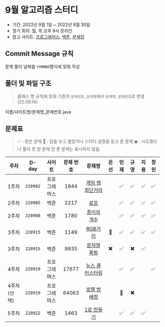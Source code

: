 9월 알고리즘 스터디
==================
- 기간: 2022년 9월 1일 ~ 2022년 9월 30일
- 정기 회의: 월, 목 오후 9시 온라인
- 참고 사이트: [프로그래머스](https://programmers.co.kr/learn/challenges),
[백준](https://www.acmicpc.net/),
[문제집](https://github.com/encrypted-def/basic-algo-lecture)

## Commit Message 규칙
문제 풀이 날짜를 `YYMMDD`형식에 맞춰 작성

## 폴더 및 파일 구조
>클래스 명 규칙에 맞춰 기존의 `문제번호_문제명`에서 `문제명_문제번호`로 변경 (22.09.14)

이름/사이트명/문제명_문제번호.java


## 문제표
>:white_check_mark: : 맞은 문제
>:small_red_triangle: : 답을 보고 풀었거나 스터디 설명을 듣고 푼 문제
>:heavy_multiplication_x: : 시도했으나 풀지 못 한 문제
>안 푼 문제는 표시하지 않음.

주차 |  D-day  | 사이트 | 문제 번호 | 문제명 | 은선 | 민재 | 규영 | 지용 | 창민
----|:-------:|:----:|:-------:|:----:|:---:|:---:|:---:|:---:|:----
1주차|`220902`|프로그래머스|1844|[게임 맵 최단거리](https://school.programmers.co.kr/learn/courses/30/lessons/1844)|| :white_check_mark: | :white_check_mark: | :white_check_mark: | :white_check_mark: |
2주차|`220905`|백준|2217|[로프](https://www.acmicpc.net/problem/2217)|| :white_check_mark: | :white_check_mark: | :white_check_mark: | :white_check_mark: |
2주차|`220908`|백준|1780|[종이의 개수](https://www.acmicpc.net/problem/1780)|| :white_check_mark: | :white_check_mark: | :white_check_mark: | :white_check_mark: |
3주차|`220915`|백준|1149|[RGB거리](https://www.acmicpc.net/problem/1149)|:small_red_triangle:| :white_check_mark: | :white_check_mark: | :white_check_mark: | :white_check_mark: |
3주차|`220915`|백준|9935|[문자열 폭발](https://www.acmicpc.net/problem/9935)|:heavy_multiplication_x:| :white_check_mark: | :heavy_multiplication_x: | :white_check_mark: |
4주차|`220919`|프로그래머스|17677|[뉴스 클러스터링](https://school.programmers.co.kr/learn/courses/30/lessons/17677)||:white_check_mark:|:white_check_mark:|| :white_check_mark: |
4주차(선택)|`220919`|프로그래머스|64063|[호텔 방 배정](https://school.programmers.co.kr/learn/courses/30/lessons/64063)| |:small_red_triangle:| :heavy_multiplication_x: | |
5주차|`220922`|백준|1463|[1로 만들기](https://www.acmicpc.net/problem/1463)|<!--은선-->|:white_check_mark:|:white_check_mark:|:white_check_mark:|<!--창민-->|
